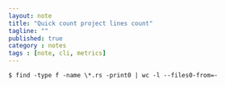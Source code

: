 ```yaml
---
layout: note
title: "Quick count project lines count"
tagline: ""
published: true
category : notes
tags : [note, cli, metrics]
---
```


    $ find -type f -name \*.rs -print0 | wc -l --files0-from=-
